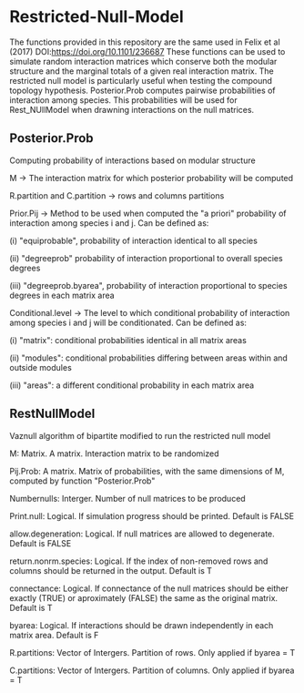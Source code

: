 # Restricted-Null-Model
The functions provided in this repository are the same used in Felix et al (2017) DOI:https://doi.org/10.1101/236687
These functions can be used to simulate random interaction matrices which conserve both the modular structure and the marginal totals of a given real interaction matrix. The restricted null model is particularly useful when testing the compound topology hypothesis.
Posterior.Prob computes pairwise probabilities of interaction among species. This probabilities will be used for Rest_NUllModel when drawning interactions on the null matrices.

## Posterior.Prob
Computing probability of interactions based on modular structure

M -> The interaction matrix for which posterior probability will be computed


R.partition and C.partition -> rows and columns partitions 


Prior.Pij -> Method to be used when computed the "a priori" probability of interaction among species i and j. Can be defined as: 

(i) "equiprobable", probability of interaction identical to all species  

(ii) "degreeprob" probability of interaction proportional to overall species degrees

(iii) "degreeprob.byarea", probability of interaction proportional to species degrees in each matrix area


Conditional.level -> The level to which conditional probability of interaction among species i and j will be conditionated. Can be defined as: 

(i)   "matrix": conditional probabilities identical in all matrix areas

(ii)  "modules": conditional probabilities differing between areas within and outside modules

(iii) "areas": a different conditional probability in each matrix area


## RestNullModel
Vaznull algorithm of bipartite modified to run the restricted null model

M: Matrix. A matrix. Interaction matrix to be randomized

Pij.Prob: A matrix. Matrix of probabilities, with the same dimensions of M, computed by function "Posterior.Prob"

Numbernulls: Interger. Number of null matrices to be produced

Print.null: Logical. If simulation progress should be printed. Default is FALSE

allow.degeneration: Logical. If null matrices are allowed to degenerate. Default is FALSE

return.nonrm.species: Logical. If the index of non-removed rows and columns should be returned in the output. Default is T

connectance: Logical. If connectance of the null matrices should be either exactly (TRUE) or aproximately (FALSE) the same as the original matrix. Default is T

byarea: Logical. If interactions should be drawn independently in each matrix area. Default is F

R.partitions: Vector of Intergers. Partition of rows. Only applied if byarea = T

C.partitions: Vector of Intergers. Partition of columns. Only applied if byarea = T

